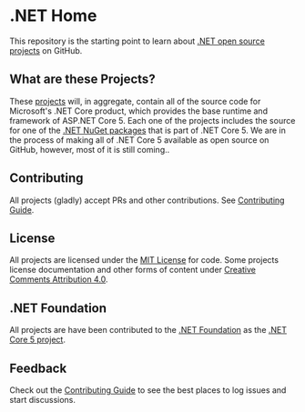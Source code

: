# .NET Home

This repository is the starting point to learn about [.NET open source projects](https://github.com/Microsoft?query=dotnet) on GitHub. 

## What are these Projects?
These [projects](https://github.com/Microsoft?query=dotnet) will, in aggregate, contain all of the source code for Microsoft's .NET Core product, which provides the base runtime and framework of ASP.NET Core 5. Each one of the projects includes the source for one of the [.NET NuGet packages](http://www.nuget.org/profiles/dotnetframework) that is part of .NET Core 5. We are in the process of making all of .NET Core 5 available as open source on GitHub, however, most of it is still coming..      

## Contributing

All projects (gladly) accept PRs and other contributions. See [Contributing Guide](CONTRIBUTING.md).

## License

All projects are licensed under the [MIT License](LICENSE) for code. Some projects license documentation and other forms of content under [Creative Comments Attribution 4.0](http://creativecommons.org/licenses/by/4.0/).

## .NET Foundation

All projects are have been contributed to the [.NET Foundation](http://www.dotnetfoundation.org/projects) as the [.NET Core 5 project](http://www.dotnetfoundation.org/prjaspnetvnext.aspx). 

## Feedback

Check out the [Contributing Guide](CONTRIBUTING.md) to see the best places to log issues and start discussions.
